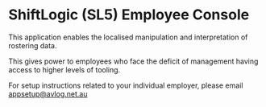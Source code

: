 # ShiftLogic (SL5) Employee Console
This application enables the localised manipulation and interpretation of rostering data.

This gives power to employees who face the deficit of management having access to higher levels of tooling.

For setup instructions related to your individual employer, please email appsetup@avlog.net.au
